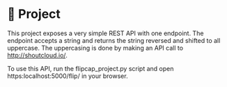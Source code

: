 # 🌸 Project

This project exposes a very simple REST API with one endpoint. The endpoint accepts a string and returns the string reversed and shifted to all uppercase. The uppercasing is done by making an API call to http://shoutcloud.io/.

To use this API, run the flipcap_project.py script and open https:localhost:5000/flip/<your string here> in your browser.

